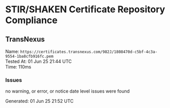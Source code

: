 # STIR/SHAKEN Certificate Repository Compliance

## TransNexus

Name: `https://certificates.transnexus.com/982J/1808470d-c5bf-4c3a-9554-1ba8cfb916fc.pem`\
Tested At: 01 Jun 25 21:44 UTC\
Time: 110ms

### Issues

no warning, or error, or notice date level issues were found

Generated: 01 Jun 25 21:52 UTC